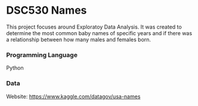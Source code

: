 # DSC530 Names

This project focuses around Exploratoy Data Analysis.
It was created to determine the most common baby names of specific years and if there was a relationship between how many males and females born. 

### Programming Language
Python

### Data
Website: https://www.kaggle.com/datagov/usa-names
